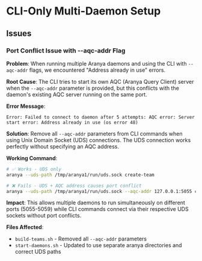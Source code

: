 

# CLI-Only Multi-Daemon Setup

## Issues

### Port Conflict Issue with --aqc-addr Flag

**Problem**: When running multiple Aranya daemons and using the CLI with `--aqc-addr` flags, we encountered "Address already in use" errors.

**Root Cause**: The CLI tries to start its own AQC (Aranya Query Client) server when the `--aqc-addr` parameter is provided, but this conflicts with the daemon's existing AQC server running on the same port.

**Error Message**:
```
Error: Failed to connect to daemon after 5 attempts: AQC error: Server start error: Address already in use (os error 48)
```

**Solution**: Remove all `--aqc-addr` parameters from CLI commands when using Unix Domain Socket (UDS) connections. The UDS connection works perfectly without specifying an AQC address.

**Working Command**:
```bash
# ✅ Works - UDS only
aranya --uds-path /tmp/aranya1/run/uds.sock create-team

# ❌ Fails - UDS + AQC address causes port conflict
aranya --uds-path /tmp/aranya1/run/uds.sock --aqc-addr 127.0.0.1:5055 create-team
```

**Impact**: This allows multiple daemons to run simultaneously on different ports (5055-5059) while CLI commands connect via their respective UDS sockets without port conflicts.

**Files Affected**:
- `build-teams.sh` - Removed all `--aqc-addr` parameters
- `start-daemons.sh` - Updated to use separate aranya directories and correct UDS paths

